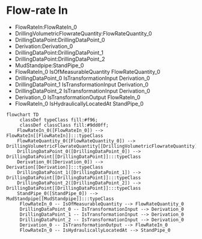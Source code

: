 # Flow-rate In
- FlowRateIn:FlowRateIn_0
- DrillingVolumetricFlowrateQuantity:FlowRateQuantity_0
- DrillingDataPoint:DrillingDataPoint_0
- Derivation:Derivation_0
- DrillingDataPoint:DrillingDataPoint_1
- DrillingDataPoint:DrillingDataPoint_2
- MudStandpipe:StandPipe_0
- FlowRateIn_0 IsOfMeasurableQuantity FlowRateQuantity_0
- DrillingDataPoint_0 IsTransformationInput Derivation_0
- DrillingDataPoint_1 IsTransformationInput Derivation_0
- DrillingDataPoint_2 IsTransformationInput Derivation_0
- Derivation_0 IsTransformationOutput FlowRateIn_0
- FlowRateIn_0 IsHydraulicallyLocatedAt StandPipe_0
```mermaid
flowchart TD
	 classDef typeClass fill:#f96;
	 classDef classClass fill:#9dd0ff;
	FlowRateIn_0([FlowRateIn_0]) --> FlowRateIn[[FlowRateIn]]:::typeClass
	FlowRateQuantity_0([FlowRateQuantity_0]) --> DrillingVolumetricFlowrateQuantity[[DrillingVolumetricFlowrateQuantity]]:::typeClass
	DrillingDataPoint_0([DrillingDataPoint_0]) --> DrillingDataPoint[[DrillingDataPoint]]:::typeClass
	Derivation_0([Derivation_0]) --> Derivation[[Derivation]]:::typeClass
	DrillingDataPoint_1([DrillingDataPoint_1]) --> DrillingDataPoint[[DrillingDataPoint]]:::typeClass
	DrillingDataPoint_2([DrillingDataPoint_2]) --> DrillingDataPoint[[DrillingDataPoint]]:::typeClass
	StandPipe_0([StandPipe_0]) --> MudStandpipe[[MudStandpipe]]:::typeClass
	 FlowRateIn_0 -- IsOfMeasurableQuantity --> FlowRateQuantity_0 
	 DrillingDataPoint_0 -- IsTransformationInput --> Derivation_0 
	 DrillingDataPoint_1 -- IsTransformationInput --> Derivation_0 
	 DrillingDataPoint_2 -- IsTransformationInput --> Derivation_0 
	 Derivation_0 -- IsTransformationOutput --> FlowRateIn_0 
	 FlowRateIn_0 -- IsHydraulicallyLocatedAt --> StandPipe_0 
```
